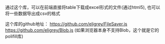 通过这个库，可以在前端直接将table下载成excel形式的文件(通过html5), 也可以将一些数据导出成csv的格式

这个库的github地址： 
https://github.com/eligrey/FileSaver.js
https://github.com/eligrey/Blob.js (如果浏览器本身不支持Blob，这个就是它的polifill库)


